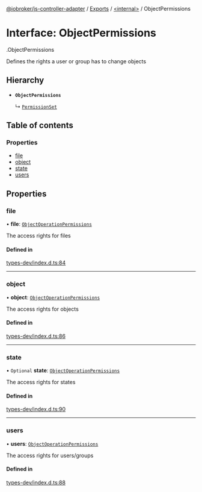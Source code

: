 [@iobroker/js-controller-adapter](../README.md) / [Exports](../modules.md) / [<internal\>](../modules/internal_.md) / ObjectPermissions

# Interface: ObjectPermissions

[<internal>](../modules/internal_.md).ObjectPermissions

Defines the rights a user or group has to change objects

## Hierarchy

- **`ObjectPermissions`**

  ↳ [`PermissionSet`](internal_.PermissionSet.md)

## Table of contents

### Properties

- [file](internal_.ObjectPermissions.md#file)
- [object](internal_.ObjectPermissions.md#object)
- [state](internal_.ObjectPermissions.md#state)
- [users](internal_.ObjectPermissions.md#users)

## Properties

### file

• **file**: [`ObjectOperationPermissions`](internal_.ObjectOperationPermissions.md)

The access rights for files

#### Defined in

[types-dev/index.d.ts:84](https://github.com/ioBroker/ioBroker.js-controller/blob/a9d11a29/packages/types-dev/index.d.ts#L84)

___

### object

• **object**: [`ObjectOperationPermissions`](internal_.ObjectOperationPermissions.md)

The access rights for objects

#### Defined in

[types-dev/index.d.ts:86](https://github.com/ioBroker/ioBroker.js-controller/blob/a9d11a29/packages/types-dev/index.d.ts#L86)

___

### state

• `Optional` **state**: [`ObjectOperationPermissions`](internal_.ObjectOperationPermissions.md)

The access rights for states

#### Defined in

[types-dev/index.d.ts:90](https://github.com/ioBroker/ioBroker.js-controller/blob/a9d11a29/packages/types-dev/index.d.ts#L90)

___

### users

• **users**: [`ObjectOperationPermissions`](internal_.ObjectOperationPermissions.md)

The access rights for users/groups

#### Defined in

[types-dev/index.d.ts:88](https://github.com/ioBroker/ioBroker.js-controller/blob/a9d11a29/packages/types-dev/index.d.ts#L88)
